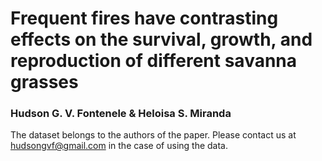 # Frequent fires have contrasting effects on the survival, growth, and reproduction of different savanna grasses
### Hudson G. V. Fontenele & Heloisa S. Miranda

The dataset belongs to the authors of the paper. Please contact us at hudsongvf@gmail.com in the case of using the data.
